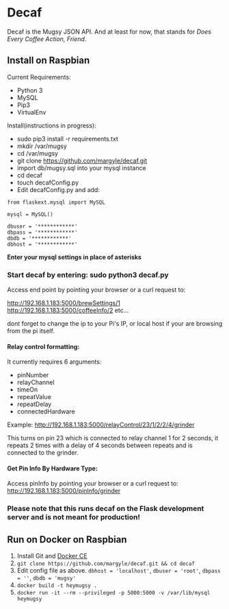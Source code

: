 # Decaf
Decaf is the Mugsy JSON API. And at least for now, that stands for *Does Every Coffee Action, Friend*. 

## Install on Raspbian

Current Requirements:

 - Python 3
 - MySQL
 - Pip3
 - VirtualEnv

Install(instructions in progress):

 - sudo pip3 install -r requirements.txt
 - mkdir /var/mugsy 
 - cd /var/mugsy
 - git clone https://github.com/margyle/decaf.git
 - import db/mugsy.sql into your mysql instance
 - cd decaf
 - touch decafConfig.py 
 - Edit decafConfig.py and add:
   
```
from flaskext.mysql import MySQL  

mysql = MySQL()

dbuser = '************' 
dbpass = '************' 
dbdb = '************'
dbhost = '************'
```
**Enter your mysql settings in place of asterisks**

### Start decaf by entering: sudo python3 decaf.py


 Access end point by pointing your browser or a curl request to: 
 
 http://192.168.1.183:5000/brewSettings/1 
 http://192.168.1.183:5000/coffeeInfo/2
 etc...
 
 dont forget to change the ip to your Pi's IP, or local host if your are browsing from the pi itself.

#### Relay control formatting:

It currently requires 6 arguments:
* pinNumber
* relayChannel
* timeOn
* repeatValue
* repeatDelay
* connectedHardware

Example:
http://192.168.1.183:5000/relayControl/23/1/2/2/4/grinder

This turns on pin 23 which is connected to relay channel 1 for 2 seconds, it repeats 2 times with a delay of 4 seconds between repeats and is connected to the grinder.

#### Get Pin Info By Hardware Type:
Access pinInfo by pointing your browser or a curl request to: 
http://192.168.1.183:5000/pinInfo/grinder


 ### Please note that this runs decaf on the Flask development server and is not meant for production!

## Run on Docker on Raspbian

1. Install Git and [Docker CE](https://docs.docker.com/install/linux/docker-ce/ubuntu/#install-using-the-convenience-script)
2. `git clone https://github.com/margyle/decaf.git && cd decaf`
3. Edit config file as above. `dbhost = 'localhost'`, `dbuser = 'root'`, `dbpass = ''`, `dbdb = 'mugsy'`
4. `docker build -t heymugsy .`
5. `docker run -it --rm --privileged -p 5000:5000 -v /var/lib/mysql heymugsy`

